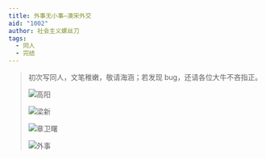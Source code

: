 ```yaml
---
title: 外事无小事—澳宋外交
aid: "1002"
author: 社会主义螺丝刀
tags:
  - 同人
  - 完结
---
```


> 初次写同人，文笔稚嫩，敬请海涵；若发现 bug，还请各位大牛不吝指正。
>
> ![高阳](/1002/1.webp)
>
> ![梁新](/1002/2.webp)
>
> ![章卫曙](/1002/3.webp)
>
> ![外事](/1002/4.webp)

